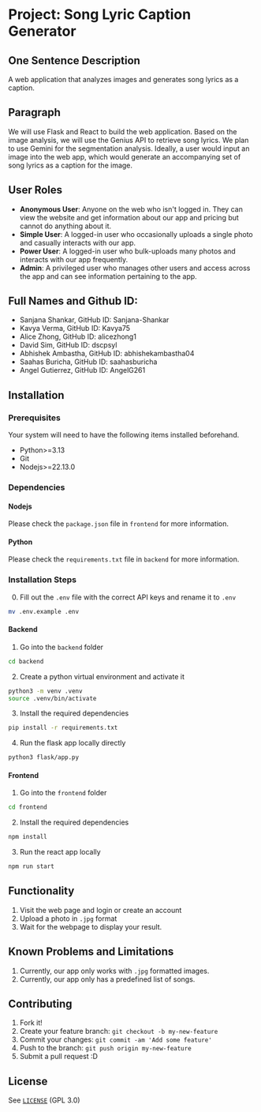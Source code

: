 # Project: Song Lyric Caption Generator 

## One Sentence Description

A web application that analyzes images and generates song lyrics as a caption. 

## Paragraph
We will use Flask and React to build the web application. Based on the image analysis, we will use the Genius API to retrieve song lyrics. We plan to use Gemini for the segmentation analysis. Ideally, a user would input an image into the web app, which would generate an accompanying set of song lyrics as a caption for the image. 

## User Roles
- **Anonymous User**: Anyone on the web who isn't logged in. They can view the website and get information about our app and pricing but cannot do anything about it.
- **Simple User**: A logged-in user who occasionally uploads a single photo and casually interacts with our app.
- **Power User**: A logged-in user who bulk-uploads many photos and interacts with our app frequently.
- **Admin**: A privileged user who manages other users and access across the app and can see information pertaining to the app. 

## Full Names and Github ID: 

- Sanjana Shankar, GitHub ID: Sanjana-Shankar 
- Kavya Verma, GitHub ID: Kavya75 
- Alice Zhong, GitHub ID: alicezhong1 
- David Sim, GitHub ID: dscpsyl 
- Abhishek Ambastha, GitHub ID: abhishekambastha04 
- Saahas Buricha, GitHub ID: saahasburicha 
- Angel Gutierrez, GitHub ID: AngelG261

## Installation

### Prerequisites

Your system will need to have the following items installed beforehand.

- Python>=3.13
- Git
- Nodejs>=22.13.0

### Dependencies

#### Nodejs

Please check the `package.json` file in `frontend` for more information.

#### Python

Please check the `requirements.txt` file in `backend` for more information.

### Installation Steps

0. Fill out the `.env` file with the correct API keys and rename it to `.env`

```sh
mv .env.example .env
```

#### Backend

1. Go into the `backend` folder

```sh
cd backend
```

2. Create a python virtual environment and activate it

```sh
python3 -m venv .venv 
source .venv/bin/activate
```

3. Install the required dependencies

```sh
pip install -r requirements.txt
```

4. Run the flask app locally directly

```sh
python3 flask/app.py
```


#### Frontend

1. Go into the `frontend` folder

```sh
cd frontend
```

2. Install the required dependencies

```sh
npm install
```

3. Run the react app locally

```sh
npm run start
```


## Functionality

1. Visit the web page and login or create an account
2. Upload a photo in `.jpg` format
3. Wait for the webpage to display your result.

## Known Problems and Limitations

1. Currently, our app only works with `.jpg` formatted images.
2. Currently, our app only has a predefined list of songs.


## Contributing
1. Fork it!
2. Create your feature branch: `git checkout -b my-new-feature`
3. Commit your changes: `git commit -am 'Add some feature'`
4. Push to the branch: `git push origin my-new-feature`
5. Submit a pull request :D

## License
See [`LICENSE`](https://github.com/ucsb-cs148-w25/pj02-lyricgenerator/blob/main/LICENSE) (GPL 3.0)